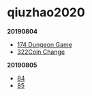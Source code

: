 # qiuzhao2020

**20190804**

- [174 Dungeon Game](https://leetcode.com/problems/dungeon-game/)
- [322Coin Change](https://leetcode.com/problems/coin-change/)

**20190805**

* [84](https://leetcode.com/problems/largest-rectangle-in-histogram/)
* [85](https://leetcode.com/problems/maximal-rectangle/)

